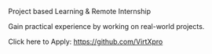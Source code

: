 
Project based Learning &amp; Remote Internship

Gain practical experience by working on real-world projects. 

Click here to Apply: https://github.com/VirtXpro
